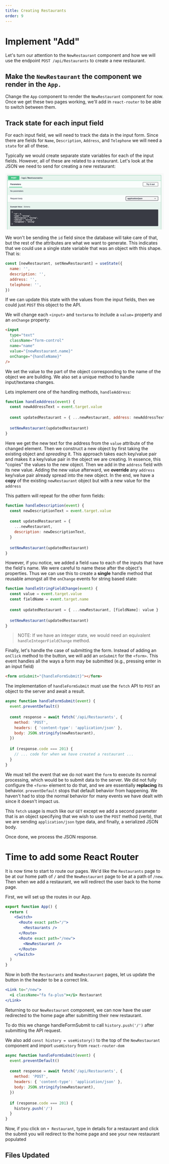 ```yaml
---
title: Creating Restaurants
order: 9
---
```


# Implement "Add"

Let's turn our attention to the `NewRestaurant` component and how we will use
the endpoint `POST /api/Restaurants` to create a new restaurant.

## Make the `NewRestaurant` the component we render in the `App.`

Change the `App` component to render the `NewRestaurant` component for now. Once
we get these two pages working, we'll add in `react-router` to be able to switch
between them.

## Track state for each input field

For each input field, we will need to track the data in the input form. Since
there are fields for `Name`, `Description`, `Address`, and `Telephone` we will
need a `state` for all of these.

Typically we would create separate state variables for each of the input fields.
However, all of these are related to a restaurant. Let's look at the JSON we
need to send for creating a new restaurant:

![add-restaurant](./assets/add-restaurant.png)

We won't be sending the `id` field since the database will take care of that,
but the rest of the attributes are what we want to generate. This indicates that
we could use a single state variable that was an object with this shape. That
is:

```javascript
const [newRestaurant, setNewRestaurant] = useState({
  name: '',
  description: '',
  address: '',
  telephone: '',
})
```

If we can update this state with the values from the input fields, then we could
just `POST` this object to the API.

We will change each `<input>` and `textarea` to include a `value=` property and
an `onChange` property:

```html
<input
  type="text"
  className="form-control"
  name="name"
  value="{newRestaurant.name}"
  onChange="{handleName}"
/>
```

We set the value to the part of the object corresponding to the name of the
object we are building. We also set a unique method to handle input/textarea
changes.

Lets implement one of the handling methods, `handleAddress`:

```javascript
function handleAddress(event) {
  const newAddressText = event.target.value

  const updatedRestaurant = { ...newRestaurant, address: newAddressText }

  setNewRestaurant(updatedRestaurant)
}
```

Here we get the new text for the address from the `value` attribute of the
changed element. Then we construct a new object by first taking the existing
object and _spreading_ it. This approach takes each key/value pair and makes it
a key/value pair in the object we are creating. In essence, this "copies" the
values to the new object. Then we add in the `address` field with its new value.
Adding the new value afterward, we **override** any `address` key/value pair
already spread into the new object. In the end, we have a **copy** of the
existing `newRestaurant` object but with a new value for the `address`

This pattern will repeat for the other form fields:

```javascript
function handleDescription(event) {
  const newDescriptionText = event.target.value

  const updatedRestaurant = {
    ...newRestaurant,
    description: newDescriptionText,
  }

  setNewRestaurant(updatedRestaurant)
}
```

However, if you notice, we added a field `name` to each of the inputs that have
the field's name. We were careful to name these after the object's properties.
Thus we can use this to create a **single** handle method that reusable amongst
all the `onChange` events for string based state:

```javascript
function handleStringFieldChange(event) {
  const value = event.target.value
  const fieldName = event.target.name

  const updatedRestaurant = { ...newRestaurant, [fieldName]: value }

  setNewRestaurant(updatedRestaurant)
}
```

> NOTE: If we have an integer state, we would need an equivalent
> `handleIntegerFieldChange` method.

Finally, let's handle the case of submitting the form. Instead of adding an
`onClick` method to the button, we will add an `onSubmit` for the `<form>`. This
event handles all the ways a form may be submitted (e.g., pressing enter in an
input field)

```html
<form onSubmit="{handleFormSubmit}"></form>
```

The implementation of `handleFormSubmit` must use the `fetch` API to `POST` an
object to the server and await a result.

```javascript
async function handleFormSubmit(event) {
  event.preventDefault()

  const response = await fetch('/api/Restaurants', {
    method: 'POST',
    headers: { 'content-type': 'application/json' },
    body: JSON.stringify(newRestaurant),
  })

  if (response.code === 201) {
    // ... code for when we have created a restaurant ...
  }
}
```

We must tell the event that we do not want the `form` to execute its normal
processing, which would be to submit data to the server. We did not fully
configure the `<form>` element to do that, and we are essentially **replacing**
its behavior. `preventDefault` stops that default behavior from happening. We
haven't had to stop the normal behavior for many events we have dealt with since
it doesn't impact us.

This `fetch` usage is much like our `GET` except we add a second parameter that
is an object specifying that we wish to use the `POST` method (verb), that we
are sending `application/json` type data, and finally, a serialized JSON body.

Once done, we process the JSON response.

# Time to add some React Router

It is now time to start to route our pages. We'd like the `Restaurants` page to
be at our home path of `/` and the `NewRestaurant` page to be at a path of
`/new`. Then when we add a restaurant, we will redirect the user back to the
home page.

First, we will set up the routes in our App.

```jsx
export function App() {
  return (
    <Switch>
      <Route exact path="/">
        <Restaurants />
      </Route>
      <Route exact path="/new">
        <NewRestaurant />
      </Route>
    </Switch>
  )
}
```

Now in both the `Restaurants` and `NewRestaurant` pages, let us update the
button in the header to be a correct link.

```jsx
<Link to="/new">
  <i className="fa fa-plus"></i> Restaurant
</Link>
```

Returning to our `NewRestaurant` component, we can now have the user redirected
to the home page after submitting their new restaurant.

To do this we change handleFormSubmit to call `history.push('/')` after
submitting the API request.

We also add `const history = useHistory()` to the top of the `NewRestaurant`
component and import `useHistory` from `react-router-dom`

```javascript
async function handleFormSubmit(event) {
  event.preventDefault()

  const response = await fetch('/api/Restaurants', {
    method: 'POST',
    headers: { 'content-type': 'application/json' },
    body: JSON.stringify(newRestaurant),
  })

  if (response.code === 201) {
    history.push('/')
  }
}
```

Now, if you click on `+ Restaurant`, type in details for a restaurant and click
the submit you will redirect to the home page and see your new restaurant
populated

## Files Updated

<GithubCommitViewer repo="suncoast-devs/TacoTuesday" commit="2ce30a647b64f1dd680e15ce1c413c83f3ef280b"/>
